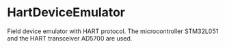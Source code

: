 # HartDeviceEmulator

Field device emulator with HART protocol. The microcontroller STM32L051 and the HART transceiver AD5700 are used.
